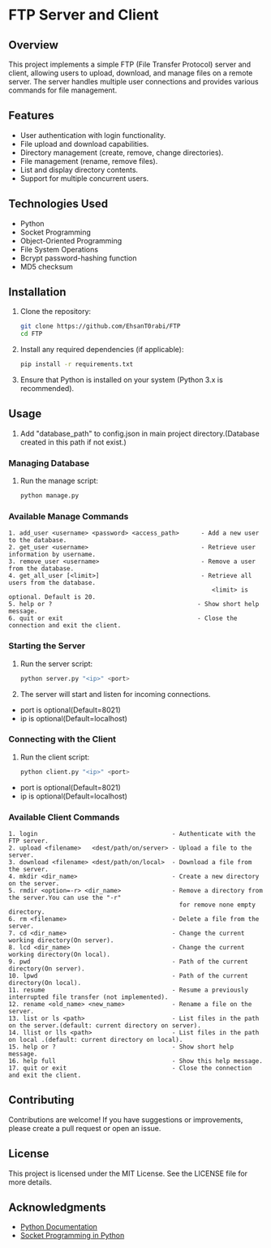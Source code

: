 # FTP Server and Client

## Overview

This project implements a simple FTP (File Transfer Protocol) server and client, allowing users to upload, download, and
manage files on a remote server. The server handles multiple user connections and provides various commands for file
management.

## Features

- User authentication with login functionality.
- File upload and download capabilities.
- Directory management (create, remove, change directories).
- File management (rename, remove files).
- List and display directory contents.
- Support for multiple concurrent users.

## Technologies Used

- Python
- Socket Programming
- Object-Oriented Programming
- File System Operations
- Bcrypt password-hashing function
- MD5 checksum

## Installation

1. Clone the repository:
   ```bash
   git clone https://github.com/EhsanT0rabi/FTP
   cd FTP
   ```

2. Install any required dependencies (if applicable):
   ```bash
   pip install -r requirements.txt
   ```

3. Ensure that Python is installed on your system (Python 3.x is recommended).

## Usage

1.  Add "database_path" to config.json in main project directory.(Database created in this path if not exist.)

### Managing Database
1. Run the manage script:
   ```bash
   python manage.py
   ```
### Available Manage Commands
    1. add_user <username> <password> <access_path>      - Add a new user to the database.
    2. get_user <username>                               - Retrieve user information by username.
    3. remove_user <username>                            - Remove a user from the database.
    4. get_all_user [<limit>]                            - Retrieve all users from the database. 
                                                            <limit> is optional. Default is 20.
    5. help or ?                                        - Show short help message.
    6. quit or exit                                     - Close the connection and exit the client.

### Starting the Server


1. Run the server script:
   ```bash
   python server.py "<ip>" <port>
   ```
3. The server will start and listen for incoming connections.

- port is optional(Default=8021)
- ip is optional(Default=localhost)

### Connecting with the Client


1. Run the client script:
   ```bash
   python client.py "<ip>" <port>
   ```

- port is optional(Default=8021)
- ip is optional(Default=localhost)

### Available Client Commands

    1. login                                     - Authenticate with the FTP server.
    2. upload <filename>   <dest/path/on/server> - Upload a file to the server.
    3. download <filename> <dest/path/on/local>  - Download a file from the server.
    4. mkdir <dir_name>                          - Create a new directory on the server.
    5. rmdir <option=-r> <dir_name>              - Remove a directory from the server.You can use the "-r"
                                                   for remove none empty directory.
    6. rm <filename>                             - Delete a file from the server.
    7. cd <dir_name>                             - Change the current working directory(On server).
    8. lcd <dir_name>                            - Change the current working directory(On local).
    9. pwd                                       - Path of the current directory(On server).
    10. lpwd                                     - Path of the current directory(On local).
    11. resume                                   - Resume a previously interrupted file transfer (not implemented).
    12. rename <old_name> <new_name>             - Rename a file on the server.
    13. list or ls <path>                        - List files in the path on the server.(default: current directory on server).
    14. llist or lls <path>                      - List files in the path on local .(default: current directory on local).
    15. help or ?                                - Show short help message.
    16. help full                                - Show this help message.
    17. quit or exit                             - Close the connection and exit the client.

## Contributing

Contributions are welcome! If you have suggestions or improvements, please create a pull request or open an issue.

## License

This project is licensed under the MIT License. See the LICENSE file for more details.

## Acknowledgments

- [Python Documentation](https://docs.python.org/3/)
- [Socket Programming in Python](https://realpython.com/python-sockets/)
